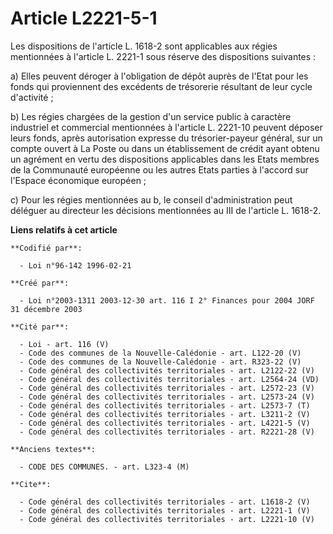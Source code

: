 # Article L2221-5-1

Les dispositions de l'article L. 1618-2 sont applicables aux régies mentionnées à l'article L. 2221-1 sous réserve des
dispositions suivantes : 

a) Elles peuvent déroger à l'obligation de dépôt auprès de l'Etat pour les fonds qui proviennent des excédents de trésorerie
résultant de leur cycle d'activité ; 

b) Les régies chargées de la gestion d'un service public à caractère industriel et commercial mentionnées à l'article L.
2221-10 peuvent déposer leurs fonds, après autorisation expresse du trésorier-payeur général, sur un compte ouvert à La Poste
ou dans un établissement de crédit ayant obtenu un agrément en vertu des dispositions applicables dans les Etats membres de
la Communauté européenne ou les autres Etats parties à l'accord sur l'Espace économique européen ; 

c) Pour les régies mentionnées au b, le conseil d'administration peut déléguer au directeur les décisions mentionnées au III
de l'article L. 1618-2.

**Liens relatifs à cet article**

	**Codifié par**:

	  - Loi n°96-142 1996-02-21

	**Créé par**:

	  - Loi n°2003-1311 2003-12-30 art. 116 I 2° Finances pour 2004 JORF 31 décembre 2003

	**Cité par**:

	  - Loi - art. 116 (V)
	  - Code des communes de la Nouvelle-Calédonie - art. L122-20 (V)
	  - Code des communes de la Nouvelle-Calédonie - art. R323-22 (V)
	  - Code général des collectivités territoriales - art. L2122-22 (V)
	  - Code général des collectivités territoriales - art. L2564-24 (VD)
	  - Code général des collectivités territoriales - art. L2572-23 (V)
	  - Code général des collectivités territoriales - art. L2573-24 (V)
	  - Code général des collectivités territoriales - art. L2573-7 (T)
	  - Code général des collectivités territoriales - art. L3211-2 (V)
	  - Code général des collectivités territoriales - art. L4221-5 (V)
	  - Code général des collectivités territoriales - art. R2221-28 (V)

	**Anciens textes**:

	  - CODE DES COMMUNES. - art. L323-4 (M)

	**Cite**:

	  - Code général des collectivités territoriales - art. L1618-2 (V)
	  - Code général des collectivités territoriales - art. L2221-1 (V)
	  - Code général des collectivités territoriales - art. L2221-10 (V)
